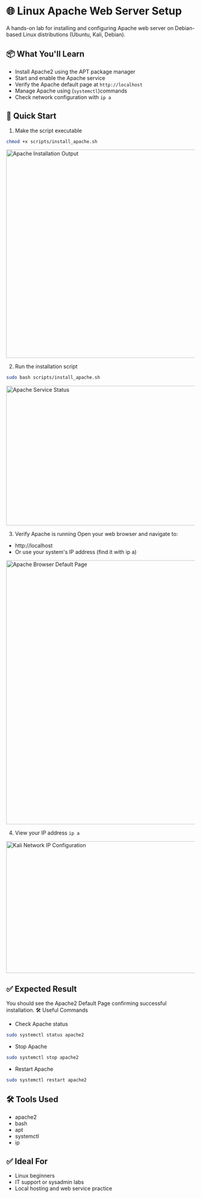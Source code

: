 # 🌐 Linux Apache Web Server Setup
A hands-on lab for installing and configuring Apache web server on Debian-based Linux distributions (Ubuntu, Kali, Debian).

## 📦 What You'll Learn
* Install Apache2 using the APT package manager
* Start and enable the Apache service
* Verify the Apache default page at `http://localhost`
* Manage Apache using (`systemctl`)commands 
* Check network configuration with `ip a`

## 🚀 Quick Start
1. Make the script executable
```bash
chmod +x scripts/install_apache.sh
```
<img width="753" height="555" alt="Apache Installation Output" src="https://github.com/user-attachments/assets/c3fe48ff-d709-4aa0-8bb0-36d3d90fdfd3" />

2. Run the installation script
```bash
sudo bash scripts/install_apache.sh
```
<img width="752" height="372" alt="Apache Service Status" src="https://github.com/user-attachments/assets/a1b4a169-570e-4079-9213-5fa3f8dab9c5" />

3. Verify Apache is running
Open your web browser and navigate to:
 - http://localhost
 - Or use your system's IP address (find it with ip a)
 <img width="1122" height="703" alt="Apache Browser Default Page" src="https://github.com/user-attachments/assets/123fd0d9-24a9-42ad-8485-a6a346355c58" />

4. View your IP address
`ip a`
<img width="753" height="351" alt="Kali Network IP Configuration" src="https://github.com/user-attachments/assets/1d3bb55b-4dc3-464e-8ba0-564847776889" />

## ✅ Expected Result
You should see the Apache2 Default Page confirming successful installation.
🛠️ Useful Commands
 - Check Apache status
```bash
sudo systemctl status apache2
```

- Stop Apache
```bash
sudo systemctl stop apache2
```

-  Restart Apache
 ```bash
sudo systemctl restart apache2
```

## 🛠 Tools Used
- apache2
- bash
- apt
- systemctl
- ip

## ✅ Ideal For
* Linux beginners
* IT support or sysadmin labs
* Local hosting and web service practice  
